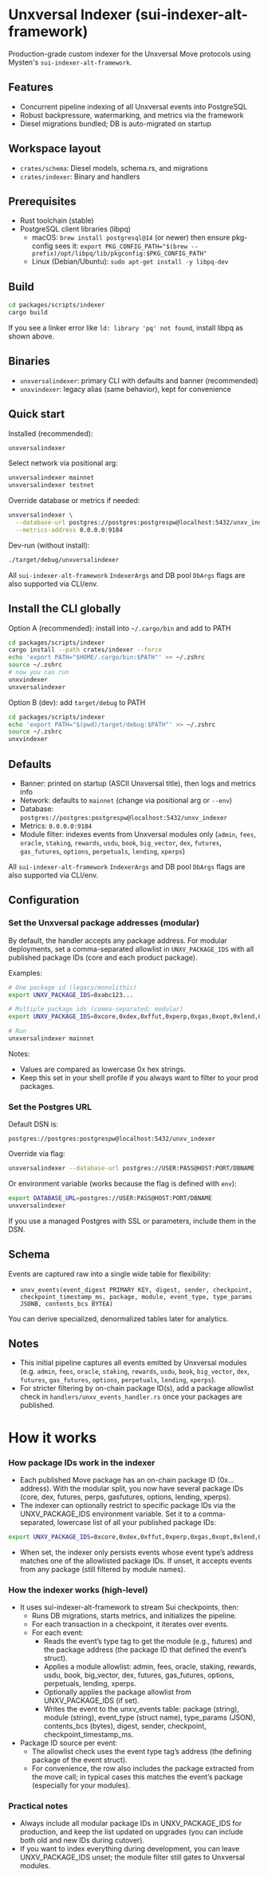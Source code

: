 # Unxversal Indexer (sui-indexer-alt-framework)

Production-grade custom indexer for the Unxversal Move protocols using Mysten's `sui-indexer-alt-framework`.

## Features

- Concurrent pipeline indexing of all Unxversal events into PostgreSQL
- Robust backpressure, watermarking, and metrics via the framework
- Diesel migrations bundled; DB is auto-migrated on startup

## Workspace layout

- `crates/schema`: Diesel models, schema.rs, and migrations
- `crates/indexer`: Binary and handlers

## Prerequisites

- Rust toolchain (stable)
- PostgreSQL client libraries (libpq)
  - macOS: `brew install postgresql@14` (or newer) then ensure pkg-config sees it: `export PKG_CONFIG_PATH="$(brew --prefix)/opt/libpq/lib/pkgconfig:$PKG_CONFIG_PATH"`
  - Linux (Debian/Ubuntu): `sudo apt-get install -y libpq-dev`

## Build

```bash
cd packages/scripts/indexer
cargo build
```

If you see a linker error like `ld: library 'pq' not found`, install libpq as shown above.

## Binaries

- `unxversalindexer`: primary CLI with defaults and banner (recommended)
- `unxvindexer`: legacy alias (same behavior), kept for convenience

## Quick start

Installed (recommended):

```bash
unxversalindexer
```

Select network via positional arg:

```bash
unxversalindexer mainnet
unxversalindexer testnet
```

Override database or metrics if needed:

```bash
unxversalindexer \
  --database-url postgres://postgres:postgrespw@localhost:5432/unxv_indexer \
  --metrics-address 0.0.0.0:9184
```

Dev-run (without install):

```bash
./target/debug/unxversalindexer
```

All `sui-indexer-alt-framework` `IndexerArgs` and DB pool `DbArgs` flags are also supported via CLI/env.

## Install the CLI globally

Option A (recommended): install into `~/.cargo/bin` and add to PATH

```bash
cd packages/scripts/indexer
cargo install --path crates/indexer --force
echo 'export PATH="$HOME/.cargo/bin:$PATH"' >> ~/.zshrc
source ~/.zshrc
# now you can run
unxvindexer
unxversalindexer
```

Option B (dev): add `target/debug` to PATH

```bash
cd packages/scripts/indexer
echo 'export PATH="$(pwd)/target/debug:$PATH"' >> ~/.zshrc
source ~/.zshrc
unxvindexer
```

## Defaults

- Banner: printed on startup (ASCII Unxversal title), then logs and metrics info
- Network: defaults to `mainnet` (change via positional arg or `--env`)
- Database: `postgres://postgres:postgrespw@localhost:5432/unxv_indexer`
- Metrics: `0.0.0.0:9184`
- Module filter: indexes events from Unxversal modules only (`admin`, `fees`, `oracle`, `staking`, `rewards`, `usdu`, `book`, `big_vector`, `dex`, `futures`, `gas_futures`, `options`, `perpetuals`, `lending`, `xperps`)

All `sui-indexer-alt-framework` `IndexerArgs` and DB pool `DbArgs` flags are also supported via CLI/env.

## Configuration

### Set the Unxversal package addresses (modular)

By default, the handler accepts any package address. For modular deployments, set a comma-separated allowlist in `UNXV_PACKAGE_IDS` with all published package IDs (core and each product package).

Examples:

```bash
# One package id (legacy/monolithic)
export UNXV_PACKAGE_IDS=0xabc123...

# Multiple package ids (comma-separated; modular)
export UNXV_PACKAGE_IDS=0xcore,0xdex,0xffut,0xperp,0xgas,0xopt,0xlend,0xxp

# Run
unxversalindexer mainnet
```

Notes:
- Values are compared as lowercase 0x hex strings.
- Keep this set in your shell profile if you always want to filter to your prod packages.

### Set the Postgres URL

Default DSN is:

```
postgres://postgres:postgrespw@localhost:5432/unxv_indexer
```

Override via flag:

```bash
unxversalindexer --database-url postgres://USER:PASS@HOST:PORT/DBNAME
```

Or environment variable (works because the flag is defined with `env`):

```bash
export DATABASE_URL=postgres://USER:PASS@HOST:PORT/DBNAME
unxversalindexer
```

If you use a managed Postgres with SSL or parameters, include them in the DSN.

## Schema

Events are captured raw into a single wide table for flexibility:

- `unxv_events(event_digest PRIMARY KEY, digest, sender, checkpoint, checkpoint_timestamp_ms, package, module, event_type, type_params JSONB, contents_bcs BYTEA)`

You can derive specialized, denormalized tables later for analytics.

## Notes

- This initial pipeline captures all events emitted by Unxversal modules (e.g. `admin`, `fees`, `oracle`, `staking`, `rewards`, `usdu`, `book`, `big_vector`, `dex`, `futures`, `gas_futures`, `options`, `perpetuals`, `lending`, `xperps`).
- For stricter filtering by on-chain package ID(s), add a package allowlist check in `handlers/unxv_events_handler.rs` once your packages are published.

# How it works

### How package IDs work in the indexer
- Each published Move package has an on-chain package ID (0x… address). With the modular split, you now have several package IDs (core, dex, futures, perps, gasfutures, options, lending, xperps).
- The indexer can optionally restrict to specific package IDs via the UNXV_PACKAGE_IDS environment variable. Set it to a comma-separated, lowercase list of all your published package IDs:
```bash
export UNXV_PACKAGE_IDS=0xcore,0xdex,0xffut,0xperp,0xgas,0xopt,0xlend,0xxp
```
- When set, the indexer only persists events whose event type’s address matches one of the allowlisted package IDs. If unset, it accepts events from any package (still filtered by module names).

### How the indexer works (high-level)
- It uses sui-indexer-alt-framework to stream Sui checkpoints, then:
  - Runs DB migrations, starts metrics, and initializes the pipeline.
  - For each transaction in a checkpoint, it iterates over events.
  - For each event:
    - Reads the event’s type tag to get the module (e.g., futures) and the package address (the package ID that defined the event’s struct).
    - Applies a module allowlist: admin, fees, oracle, staking, rewards, usdu, book, big_vector, dex, futures, gas_futures, options, perpetuals, lending, xperps.
    - Optionally applies the package allowlist from UNXV_PACKAGE_IDS (if set).
    - Writes the event to the unxv_events table: package (string), module (string), event_type (struct name), type_params (JSON), contents_bcs (bytes), digest, sender, checkpoint, checkpoint_timestamp_ms.
- Package ID source per event:
  - The allowlist check uses the event type tag’s address (the defining package of the event struct).
  - For convenience, the row also includes the package extracted from the move call; in typical cases this matches the event’s package (especially for your modules).

### Practical notes
- Always include all modular package IDs in UNXV_PACKAGE_IDS for production, and keep the list updated on upgrades (you can include both old and new IDs during cutover).
- If you want to index everything during development, you can leave UNXV_PACKAGE_IDS unset; the module filter still gates to Unxversal modules.
